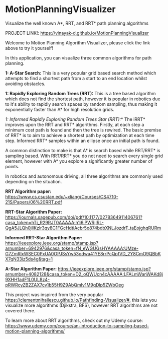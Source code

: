 # MotionPlanningVisualizer
Visualize the well known A*, RRT, and RRT* path planning algorithms


PROJECT LINK!: https://vinayak-d.github.io/MotionPlanningVisualizer


Welcome to Motion Planning Algorithm Visualizer, please click the link above to try it yourself!


In this application, you can visualize three common algorithms for path planning.


**1: A-Star Search:** This is a very popular grid based search method which attempts to find a shortest path from a start to an end location whilst avoiding obstacles.


**1: Rapidly Exploring Random Trees (RRT):** This is a tree based algorithm which does not find the shortest path, however it is popular in robotics due to it's ability to rapidly search spaces by random sampling, thus making it exponentially faster than A* for high resolution grids.


**1: Informed Rapidly Exploring Random Trees Star (RRT*):** The iRRT* improves upon the RRT and RRT* algorithms. Firstly, at each step a minimum cost path is found and then the tree is rewired. The basic premise of RRT* is to aim to achieve a shortest path by optimization at each time step. Informed RRT* samples within an ellipse once an initial path is found.


A common distinction to make is that A* is search based while RRT/RRT* is sampling based. With RRT/RRT* you do not need to search every single grid element, however with A* you explore a significantly greater number of points.


In robotics and autonomous driving, all three algorithms are commonly used depending on the situation.


**RRT Algorithm paper:** https://www.cs.csustan.edu/~xliang/Courses/CS4710-21S/Papers/06%20RRT.pdf


**RRT-Star Algorithm Paper:** https://journals.sagepub.com/doi/pdf/10.1177/0278364911406761?casa_token=hTi_R29RJT0AAAAA:h1i6iPWRjIRL-QgA5JLQh0jllKzlr3qy8C1FGcHdtiAcbr5o874bdbXNLJozdrT_taEojghqRURm


**Informed RRT-Star Algorithm Paper:** https://ieeexplore.ieee.org/stamp/stamp.jsp?arnumber=6942976&casa_token=fN_eWGUGsHYAAAAA:UMze-G7ZmRlxWSEC0PxUA0OPJSsYw53odwa41YE8rrPcQpfVD_2Y8CmO9QBbKX7qN33iz5ds4g&tag=1


**A-Star Algorithm Paper:** https://ieeexplore.ieee.org/stamp/stamp.jsp?arnumber=4082128&casa_token=D2_oQWUcn4cAAAAA:LFALmWanWAKd8j9XHH1adF1L0UL8z4-pRWRcyZB2ZAX7cv1b55H9Z9AbQmIv1M9qDlp5ZWbOeg


This project was inspired from the very popular https://clementmihailescu.github.io/Pathfinding-Visualizer/#, this lets you visualize more algorithms (Djikstra, BFS), however RRT
algorithms are not covered there.


To learn more about RRT algorithms, check out my Udemy course: https://www.udemy.com/course/an-introduction-to-sampling-based-motion-planning-algorithms/

